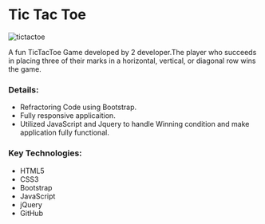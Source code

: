 # Tic Tac Toe 

![tictactoe](https://cloud.githubusercontent.com/assets/22993242/26222258/2ff26030-3bce-11e7-9e50-870a2d657572.png)

A fun TicTacToe Game developed by 2 developer.The player who succeeds in placing three of their marks in a horizontal, vertical, or diagonal row wins the game. 


### Details:
* Refractoring Code using Bootstrap. 
* Fully responsive applicaition.
* Utilized JavaScript and Jquery to handle Winning condition and make application fully functional. 
### Key Technologies:
* HTML5
* CSS3
* Bootstrap
* JavaScript
* jQuery
* GitHub
